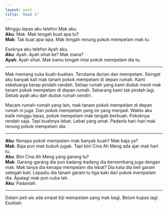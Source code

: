 ```yaml
---
layout: post
title: 'Emak 1"
---
```


Minggu lepas aku telefon Mak aku.  
**Aku**: Mak. Mak tengah buat apa tu?  
**Mak**: Tak buat apa-apa. Mak tengah renung pokok mempelam mak tu.  

Esoknya aku telefon Ayah aku.  
**Aku**: Ayah. Ayah sihat ke? Mak mana?  
**Ayah**: Ayah sihat. Mak kamu tengah intai pokok mempelam dia tu.  

***

Mak memang suka buah-buahan. Terutama durian dan mempelam. Seingat aku banyak kali mak tanam pokok mempelam di depan rumah. Kami sekeluarga kerap pindah-randah. Setiap rumah yang kami duduk mesti mak tanam pokok mempelam di depan rumah. Sekarang kami tak pindah lagi. Sebab ayah aku dah duduk rumah sendiri.

Macam rumah-rumah yang lain, mak tanam pokok mempelam di depan rumah ni juga. Dan pokok mempelam yang ini yang menjadi. Waktu aku balik minggu lepas, pokok mempelam mak tengah berbuah. Pokoknya rendah saja. Tapi buahnya lebat. Lebat yang amat. Padanla hari-hari mak renung pokok mempelam dia.

***

**Aku**: Kenapa pokok mempelam mak banyak buah? Mak baja ya?  
**Mak**: Baja pun mak bubuh jugak. Tapi *bini* Cina Ah Meng ada ajar mak hari tu.  
**Aku**: *Bini* Cina Ah Meng yang garang tu?  
**Mak**: Garang-garang dia pun kadang-kadang dia bersembang juga dengan mak. Mak tanya dia kenapa mempelam dia lebat? Dia kata dia beli garam setegah kati. Lepastu dia tanam garam tu tiga kaki dari pokok mempelam dia. Apalagi mak pun cuba lah.  
**Aku**: Padanlah.

***

Dalam peti ais ada empat biji mempelam yang mak bagi. Belum kupas lagi. Esoklah.
